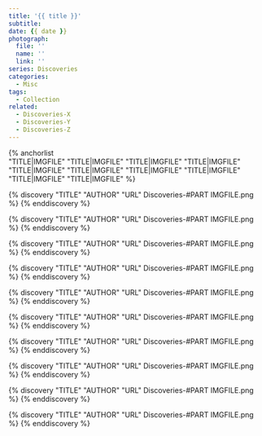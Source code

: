 ```yaml
---
title: '{{ title }}'
subtitle: 
date: {{ date }}
photograph: 
  file: ''
  name: ''
  link: ''
series: Discoveries
categories:
  - Misc
tags:
  - Collection
related:
  - Discoveries-X
  - Discoveries-Y
  - Discoveries-Z
---
```


{% anchorlist  
  "TITLE|IMGFILE"
  "TITLE|IMGFILE"
  "TITLE|IMGFILE"
  "TITLE|IMGFILE"
  "TITLE|IMGFILE"
  "TITLE|IMGFILE"
  "TITLE|IMGFILE"
  "TITLE|IMGFILE"
  "TITLE|IMGFILE"
  "TITLE|IMGFILE"
%}

<!-- more -->

{% discovery "TITLE" "AUTHOR" "URL" Discoveries-#PART IMGFILE.png %}
{% enddiscovery %}

{% discovery "TITLE" "AUTHOR" "URL" Discoveries-#PART IMGFILE.png %}
{% enddiscovery %}

{% discovery "TITLE" "AUTHOR" "URL" Discoveries-#PART IMGFILE.png %}
{% enddiscovery %}

{% discovery "TITLE" "AUTHOR" "URL" Discoveries-#PART IMGFILE.png %}
{% enddiscovery %}

{% discovery "TITLE" "AUTHOR" "URL" Discoveries-#PART IMGFILE.png %}
{% enddiscovery %}

{% discovery "TITLE" "AUTHOR" "URL" Discoveries-#PART IMGFILE.png %}
{% enddiscovery %}

{% discovery "TITLE" "AUTHOR" "URL" Discoveries-#PART IMGFILE.png %}
{% enddiscovery %}

{% discovery "TITLE" "AUTHOR" "URL" Discoveries-#PART IMGFILE.png %}
{% enddiscovery %}

{% discovery "TITLE" "AUTHOR" "URL" Discoveries-#PART IMGFILE.png %}
{% enddiscovery %}

{% discovery "TITLE" "AUTHOR" "URL" Discoveries-#PART IMGFILE.png %}
{% enddiscovery %}
